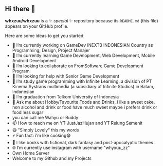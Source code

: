 ## Hi there 👋

**whxzuu/whxzuu** is a ✨ _special_ ✨ repository because its `README.md` (this file) appears on your GitHub profile.

Here are some ideas to get you started:  

- 🔭 I’m currently working on GameDev INEXT3 INDONESIAN Country as Programming, Design, Project Manajer    
- 🌱 I’m currently learning Game Development, Web Development, Mobile Android Development   
- 👯 I’m looking to collaborate on FromSoftware Game Development Program   
- 🤔 I’m looking for help with Senior Game Development    
- 🏫 I’m study game programming with Infinite Learning, a division of PT Kinema Systrans multimedia (a subsidiary of Infinite Studios) in Batam, Indonesian
- 🏫 I’m graduation from Telkom University of Indonesia
- 💬 Ask me about Hobby/Favourite Foods and Drinks, i ilke a sweet cake, non alcohol and drink or food have much sweet maybe i prefers drink or food less sugar
- you can call me Wahyu or Buddy 
- 📫 How to reach me on YT JustJazHujan and YT Relung Semenit    
- 😄 "Simply Lovely" this my words      
- ⚡ Fun fact: i'm like cooking😁
- 📔 I like books with fictional, dark fantasy and post-apocalyptic themes
- 🌐 I’m currently use instagram with username "whyxuu_zz"  
- Own Home Server
- Welcome to my Github and my Projects
